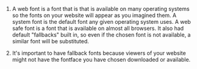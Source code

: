 1. A web font is a font that is that is available on many operating systems so the fonts
on your website will appear as you imagined them. A system font is the default font
any given operating system uses. A web safe font is a font that is available on
almost all browsers. It also had default "fallbacks" built in, so even if the chosen
font is not available, a similar font will be substituted.

2. It's important to have fallback fonts because viewers of your website might not have
the fontface you have chosen downloaded or available.
